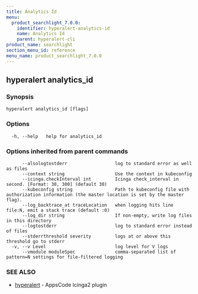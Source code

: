 ```yaml
---
title: Analytics Id
menu:
  product_searchlight_7.0.0:
    identifier: hyperalert-analytics-id
    name: Analytics Id
    parent: hyperalert-cli
product_name: searchlight
section_menu_id: reference
menu_name: product_searchlight_7.0.0
---
```

## hyperalert analytics_id



### Synopsis



```
hyperalert analytics_id [flags]
```

### Options

```
  -h, --help   help for analytics_id
```

### Options inherited from parent commands

```
      --alsologtostderr                  log to standard error as well as files
      --context string                   Use the context in kubeconfig
      --icinga.checkInterval int         Icinga check_interval in second. [Format: 30, 300] (default 30)
      --kubeconfig string                Path to kubeconfig file with authorization information (the master location is set by the master flag).
      --log_backtrace_at traceLocation   when logging hits line file:N, emit a stack trace (default :0)
      --log_dir string                   If non-empty, write log files in this directory
      --logtostderr                      log to standard error instead of files
      --stderrthreshold severity         logs at or above this threshold go to stderr
  -v, --v Level                          log level for V logs
      --vmodule moduleSpec               comma-separated list of pattern=N settings for file-filtered logging
```

### SEE ALSO

* [hyperalert](/products/searchlight/7.0.0/reference/hyperalert/hyperalert)	 - AppsCode Icinga2 plugin


